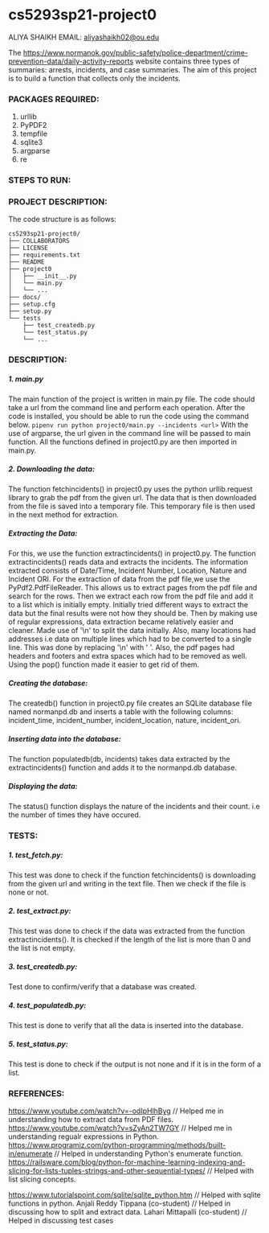 # cs5293sp21-project0

 ALIYA SHAIKH
 EMAIL: aliyashaikh02@ou.edu

The https://www.normanok.gov/public-safety/police-department/crime-prevention-data/daily-activity-reports website contains three types of summaries: arrests, incidents, and case summaries. The aim of this project is to build a function that collects only the incidents.

### PACKAGES REQUIRED:
1. urllib
2. PyPDF2
3. tempfile
4. sqlite3
5. argparse
6. re

### STEPS TO RUN:


### PROJECT DESCRIPTION:

The code structure is as follows:
```
cs5293sp21-project0/
├── COLLABORATORS
├── LICENSE
├── requirements.txt
├── README
├── project0
│   ├── __init__.py
│   └── main.py
│   └── ...
├── docs/
├── setup.cfg
├── setup.py
└── tests
    ├── test_createdb.py
    └── test_status.py
    └── ... 
```    
### DESCRIPTION:

##### 1. main.py
The main function of the project is written in main.py file. The code should take a url from the command line and perform each operation. After the code is installed, you should be able to run the code using the command below.
`pipenv run python project0/main.py --incidents <url>`
With the use of argparse, the url given in the command line will be passed to main function. All the functions defined in project0.py are then imported in main.py.

##### 2. Downloading the data:
The function fetchincidents() in project0.py uses the python urllib.request library to grab the pdf from the given url.
The data that is then downloaded from the file is saved into a temporary file. This temporary file is then used in the next method for extraction.

##### Extracting the Data:
For this, we use the function extractincidents() in project0.py. 
The function extractincidents() reads data and extracts the incidents. The information extracted consists of Date/Time, Incident Number, Location, Nature and Incident ORI.
For the extraction of data from the pdf file,we use the PyPdf2.PdfFileReader. This allows us to extract pages from the pdf file and search for the rows. Then we extract each row from the pdf file and add it to a list which is initially empty.
Initially tried different ways to extract the data but the final results were not how they should be.
Then by making use of regular expressions, data extraction became relatively easier and cleaner.
Made use of '\n' to split the data initially. Also, many locations had addresses i.e data on multiple lines which had to be converted to a single line. This was done by replacing '\n' with ' '. 
Also, the pdf pages had headers and footers and extra spaces which had to be removed as well. Using the pop() function made it easier to get rid of them.

##### Creating the database:
The createdb() function in project0.py file creates an SQLite database file named normanpd.db and inserts a table with the following columns: incident_time, incident_number, incident_location, nature, incident_ori.

##### Inserting data into the database:
The function populatedb(db, incidents) takes data extracted by the extractincidents() function and adds it to the normanpd.db database.

##### Displaying the data:
The status() function displays the nature of the incidents and their count. i.e the number of times they have occured. 

### TESTS:

##### 1. test_fetch.py: 
This test was done to check if the function fetchincidents() is downloading from the given url and writing in the text file. Then we check if the file is none or not.

##### 2. test_extract.py:
This test was done to check if the data was extracted from the function extractincidents(). It is checked if the length of the list is more than 0 and the list is not empty.

##### 3. test_createdb.py:
Test done to confirm/verify that a database was created.

##### 4. test_populatedb.py:
This test is done to verify that all the data is inserted into the database. 

##### 5. test_status.py:
This test is done to check if the output is not none and if it is in the form of a list.

### REFERENCES:
https://www.youtube.com/watch?v=-odIpHlhByg // Helped me in understanding how to extract data from PDF files.
https://www.youtube.com/watch?v=sZyAn2TW7GY // Helped me in understanding regualr expressions in Python.
https://www.programiz.com/python-programming/methods/built-in/enumerate // Helped in understanding Python's enumerate function.
https://railsware.com/blog/python-for-machine-learning-indexing-and-slicing-for-lists-tuples-strings-and-other-sequential-types/ // Helped with list slicing concepts.

https://www.tutorialspoint.com/sqlite/sqlite_python.htm // Helped with sqlite functions in python.
Anjali Reddy Tippana (co-student) // Helped in discussing how to split and extract data.
Lahari Mittapalli (co-student) // Helped in discussing test cases 
